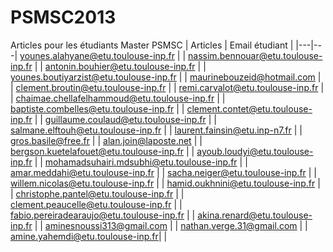 # PSMSC2013
Articles pour les étudiants Master PSMSC
| Articles   | Email étudiant   |
|---|---|
younes.alahyane@etu.toulouse-inp.fr |   | 
 nassim.bennouar@etu.toulouse-inp.fr |   | 
 antonin.bouhier@etu.toulouse-inp.fr |   | 
 younes.boutiyarzist@etu.toulouse-inp.fr |   | 
 maurinebouzeid@hotmail.com |   | 
 clement.broutin@etu.toulouse-inp.fr |   | 
 remi.carvalot@etu.toulouse-inp.fr |   | 
 chaimae.chellafelhammoud@etu.toulouse-inp.fr |   | 
 baptiste.combelles@etu.toulouse-inp.fr |   | 
 clement.contet@etu.toulouse-inp.fr |   | 
 guillaume.coulaud@etu.toulouse-inp.fr |   | 
 salmane.elftouh@etu.toulouse-inp.fr |   | 
 laurent.fainsin@etu.inp-n7.fr |   | 
 gros.basile@free.fr |   | 
 alan.join@laposte.net |   | 
 bergson.kuetelafouet@etu.toulouse-inp.fr |   | 
 ayoub.loudyi@etu.toulouse-inp.fr |   | 
 mohamadsuhairi.mdsubhi@etu.toulouse-inp.fr |   | 
 amar.meddahi@etu.toulouse-inp.fr |   | 
 sacha.neiger@etu.toulouse-inp.fr |   | 
 willem.nicolas@etu.toulouse-inp.fr |   | 
 hamid.oukhnini@etu.toulouse-inp.fr |   | 
 christophe.pantel@etu.toulouse-inp.fr |   | 
 clement.peaucelle@etu.toulouse-inp.fr |   | 
 fabio.pereiradearaujo@etu.toulouse-inp.fr |   | 
 akina.renard@etu.toulouse-inp.fr |   | 
 aminesnoussi313@gmail.com |   | 
 nathan.verge.31@gmail.com |   | 
 amine.yahemdi@etu.toulouse-inp.fr|   |



